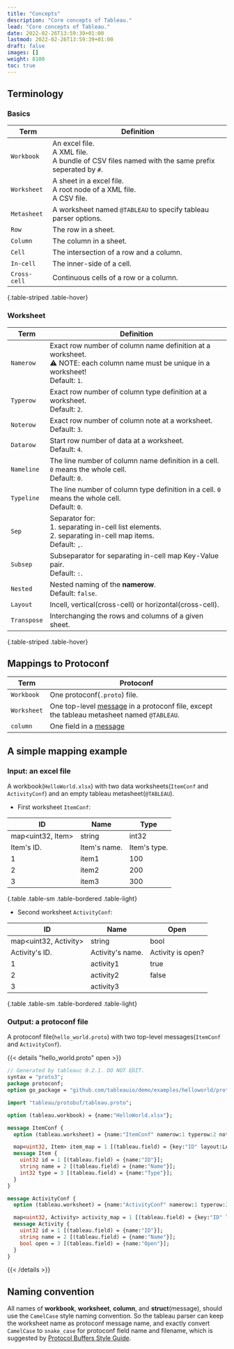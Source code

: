 ```yaml
---
title: "Concepts"
description: "Core concepts of Tableau."
lead: "Core concepts of Tableau."
date: 2022-02-26T13:59:39+01:00
lastmod: 2022-02-26T13:59:39+01:00
draft: false
images: []
weight: 8100
toc: true
---
```


## Terminology

### Basics

| Term         | Definition                                                                                           |
|--------------|------------------------------------------------------------------------------------------------------|
| `Workbook`   | An excel file.<br>A XML file.<br> A bundle of CSV files named with the same prefix seperated by `#`. |
| `Worksheet`  | A sheet in a excel file.<br>A root node of a XML file.<br>A CSV file.                                |
| `Metasheet`  | A worksheet named `@TABLEAU` to specify tableau parser options.                                      |
| `Row`        | The row in a sheet.                                                                                  |
| `Column`     | The column in a sheet.                                                                               |
| `Cell`       | The intersection of a row and a column.                                                              |
| `In-cell`    | The inner-side of a cell.                                                                            |
| `Cross-cell` | Continuous cells of a row or a column.                                                               |
{.table-striped .table-hover}

### Worksheet

| Term        | Definition                                                                                                                             |
|-------------|----------------------------------------------------------------------------------------------------------------------------------------|
| `Namerow`   | Exact row number of column name definition at a worksheet.<br>⚠️ NOTE: each column name must be unique in a worksheet!<br>Default: `1`. |
| `Typerow`   | Exact row number of column type definition at a worksheet.<br>Default: `2`.                                                            |
| `Noterow`   | Exact row number of column note at a worksheet.<br>Default: `3`.                                                                       |
| `Datarow`   | Start row number of data at a worksheet.<br>Default: `4`.                                                                              |
| `Nameline`  | The line number of column name definition in a cell. `0` means the whole cell.<br>Default: `0`.                                        |
| `Typeline`  | The line number of column type definition in a cell. `0` means the whole cell.<br>Default: `0`.                                        |
| `Sep`       | Separator for:<br>    1. separating in-cell list elements. <br>    2. separating in-cell map items.<br>Default: `,`.                   |
| `Subsep`    | Subseparator for separating in-cell map Key-Value pair.<br>Default: `:`.                                                               |
| `Nested`    | Nested naming of the **namerow**.<br>Default: `false`.                                                                                 |
| `Layout`    | Incell, vertical(cross-cell) or horizontal(cross-cell).                                                                                |
| `Transpose` | Interchanging the rows and columns of a given sheet.                                                                                   |
{.table-striped .table-hover}

## Mappings to Protoconf

| Term        | Protoconf                                                                                                                                                      |
|-------------|----------------------------------------------------------------------------------------------------------------------------------------------------------------|
| `Workbook`  | One protoconf(`.proto`) file.                                                                                                                                  |
| `Worksheet` | One top-level [message](https://developers.google.com/protocol-buffers/docs/proto3#simple) in a protoconf file, except the tableau metasheet named `@TABLEAU`. |
| `column`    | One field in a [message](https://developers.google.com/protocol-buffers/docs/proto3#simple)                                                                    |

## A simple mapping example

### Input: an excel file

A workbook(`HelloWorld.xlsx`) with two data worksheets(`ItemConf` and `ActivityConf`) and an empty tableau metasheet(`@TABLEAU`).

- First worksheet `ItemConf`:

| ID                | Name         | Type         |
|-------------------|--------------|--------------|
| map<uint32, Item> | string       | int32        |
| Item's ID.        | Item's name. | Item's type. |
| 1                 | item1        | 100          |
| 2                 | item2        | 200          |
| 3                 | item3        | 300          |
{.table .table-sm .table-bordered .table-light}

- Second worksheet `ActivityConf`:

| ID                    | Name             | Open              |
|-----------------------|------------------|-------------------|
| map<uint32, Activity> | string           | bool              |
| Activity's ID.        | Activity's name. | Activity is open? |
| 1                     | activity1        | true              |
| 2                     | activity2        | false             |
| 3                     | activity3        |                   |
{.table .table-sm .table-bordered .table-light}

### Output: a protoconf file

A protoconf file(`hello_world.proto`) with two top-level messages(`ItemConf` and `ActivityConf`).

{{< details "hello_world.proto" open >}}

```protobuf
// Generated by tableauc 0.2.1. DO NOT EDIT.
syntax = "proto3";
package protoconf;
option go_package = "github.com/tableauio/demo/examples/helloworld/protoconf";

import "tableau/protobuf/tableau.proto";

option (tableau.workbook) = {name:"HelloWorld.xlsx"};

message ItemConf {
  option (tableau.worksheet) = {name:"ItemConf" namerow:1 typerow:2 noterow:3 datarow:4};

  map<uint32, Item> item_map = 1 [(tableau.field) = {key:"ID" layout:LAYOUT_VERTICAL}];
  message Item {
    uint32 id = 1 [(tableau.field) = {name:"ID"}];
    string name = 2 [(tableau.field) = {name:"Name"}];
    int32 type = 3 [(tableau.field) = {name:"Type"}];
  }
}

message ActivityConf {
  option (tableau.worksheet) = {name:"ActivityConf" namerow:1 typerow:2 noterow:3 datarow:4};

  map<uint32, Activity> activity_map = 1 [(tableau.field) = {key:"ID" layout:LAYOUT_VERTICAL}];
  message Activity {
    uint32 id = 1 [(tableau.field) = {name:"ID"}];
    string name = 2 [(tableau.field) = {name:"Name"}];
    bool open = 3 [(tableau.field) = {name:"Open"}];
  }
}
```

{{< /details >}}

## Naming convention

All names of **workbook**, **worksheet**, **column**, and **struct**(message), should use the `CamelCase` style naming convention. So the tableau parser can keep the worksheet name as protoconf message name, and exactly convert `CamelCase`  to `snake_case` for protoconf field name and filename, which is suggested by [Protocol Buffers Style Guide](https://developers.google.com/protocol-buffers/docs/style).
